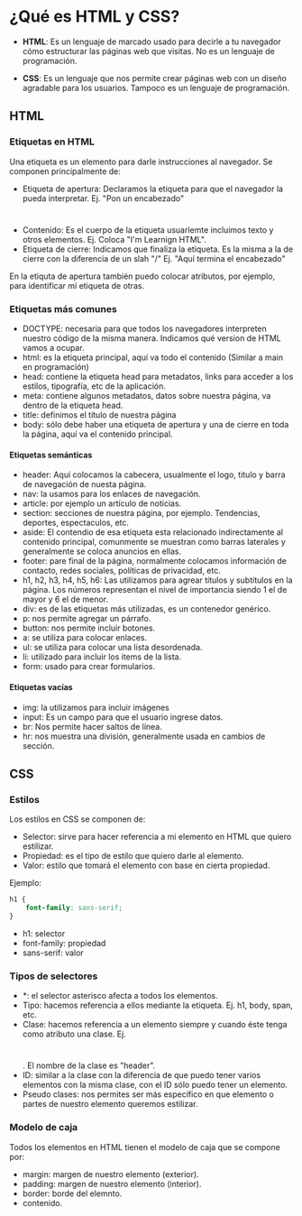 # ¿Qué es HTML y CSS?

- __HTML__: Es un lenguaje de marcado usado para decirle a tu navegador cómo estructurar las páginas web que visitas. No es un lenguaje de programación.

- __CSS__: Es un lenguaje que nos permite crear páginas web con un diseño agradable para los usuarios. Tampoco es un lenguaje de programación.

## HTML

### Etiquetas en HTML
Una etiqueta es un elemento para darle instrucciones al navegador. Se componen principalmente de:
- Etiqueta de apertura: Declaramos la etiqueta para que el navegador la pueda interpretar. Ej. "Pon un encabezado" <h1>
- Contenido: Es el cuerpo de la etiqueta usuarlemte incluimos texto y otros elementos. Ej. Coloca "I'm Learnign HTML".
- Etiqueta de cierre: Indicamos que finaliza la etiqueta. Es la misma a la de cierre con la diferencia de un slah "/" Ej. "Aquí termina el encabezado" </h1>

En la etiquta de apertura también puedo colocar atributos, por ejemplo, para identificar mi etiqueta de otras.

### Etiquetas más comunes

- DOCTYPE: necesaria para que todos los navegadores interpreten nuestro código de la misma manera. Indicamos qué version de HTML vamos a ocupar.
- html: es la etiqueta principal, aquí va todo el contenido (Similar a main en programación)
- head: contiene la etiqueta head para metadatos, links para acceder a los estilos, tipografía, etc de la aplicación.
- meta: contiene algunos metadatos, datos sobre nuestra página, va dentro de la etiqueta head.
- title: definimos el título de nuestra página
- body: sólo debe haber una etiqueta de apertura y una de cierre en toda la página, aquí va el contenido principal.

#### Etiquetas semánticas
- header: Aquí colocamos la cabecera, usualmente el logo, titulo y barra de navegación de nuesta página.
- nav: la usamos para los enlaces de navegación.
- article: por ejemplo un artículo de noticias.
- section: secciones de nuestra página, por ejemplo. Tendencias, deportes, espectaculos, etc.
- aside: El contendio de esa etiqueta esta relacionado indirectamente al contenido principal, comunmente se muestran como barras laterales y generalmente se coloca anuncios en ellas.
- footer: pare final de la página, normalmente colocamos información de contacto, redes sociales, políticas de privacidad, etc.
- h1, h2, h3, h4, h5, h6: Las utilizamos para agrear títulos y subtítulos en la página. Los números representan el nivel de importancia siendo 1 el de mayor y 6 el de menor.
- div: es de las etiquetas más utilizadas, es un contenedor genérico.
- p: nos permite agregar un párrafo.
- button: nos permite incluir botones.
- a: se utiliza para colocar enlaces.
- ul: se utiliza para colocar una lista desordenada.
- li: utilizado para incluir los items de la lista.
- form: usado para crear formularios.

#### Etiquetas vacías
- img: la utilizamos para incluir imágenes
- input: Es un campo para que el usuario ingrese datos.
- br: Nos permite hacer saltos de línea.
- hr: nos muestra una división, generalmente usada en cambios de sección.


## CSS
### Estilos
Los estilos en CSS se componen de:
- Selector: sirve para hacer referencia a mi elemento en HTML que quiero estilizar.
- Propiedad: es el tipo de estilo que quiero darle al elemento.
- Valor: estilo que tomará el elemento con base en cierta propiedad.

Ejemplo:
```css
h1 {
	font-family: sans-serif;
}
```

- h1: selector
- font-family: propiedad
- sans-serif: valor

### Tipos de selectores
- \*: el selector asterisco afecta a todos los elementos.
- Tipo: hacemos referencia a ellos mediante la etiqueta. Ej. h1, body, span, etc.
- Clase: hacemos referencia a un elemento siempre y cuando éste tenga como atributo una clase. Ej. <h1 class="header" ></h1>. El nombre de la clase es "header".
- ID: similar a la clase con la diferencia de que puedo tener varios elementos con la misma clase, con el ID sólo puedo tener un elemento.
- Pseudo clases: nos permites ser más específico en que elemento o partes de nuestro elemento queremos estilizar.


### Modelo de caja
Todos los elementos en HTML tienen el modelo de caja que se compone por:
- margin: margen de nuestro elemento (exterior).
- padding: margen de nuestro elemento (interior).
- border: borde del elemnto.
- contenido.

